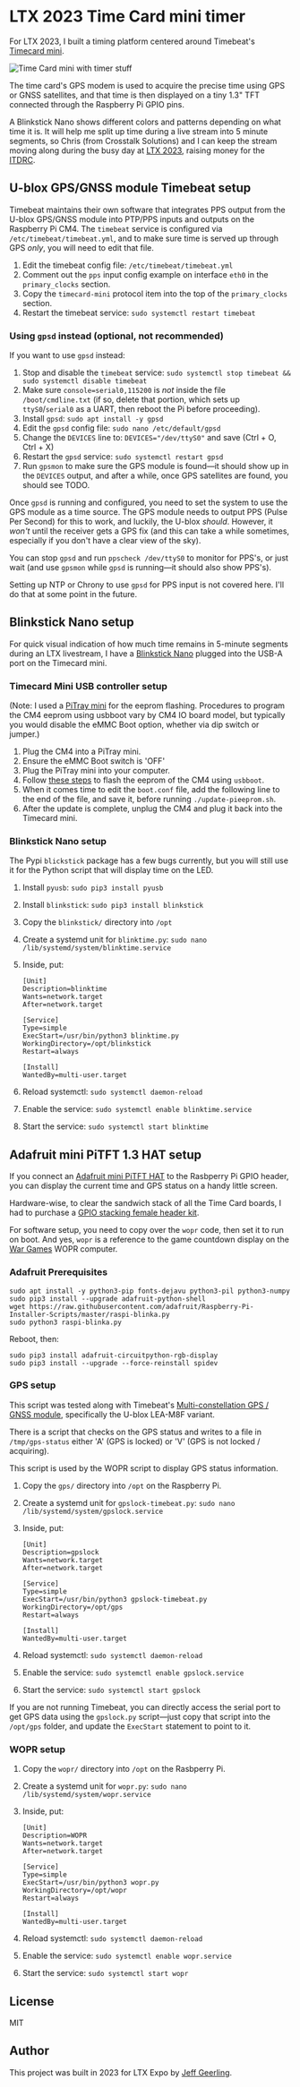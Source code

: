 # LTX 2023 Time Card mini timer

For LTX 2023, I built a timing platform centered around Timebeat's [Timecard mini](https://store.timebeat.app/products/ocp-tap-timecard-mini-complete-edition).

![Time Card mini with timer stuff](/images/time-card-mini-timer.jpg)

The time card's GPS modem is used to acquire the precise time using GPS or GNSS satellites, and that time is then displayed on a tiny 1.3" TFT connected through the Raspberry Pi GPIO pins.

A Blinkstick Nano shows different colors and patterns depending on what time it is. It will help me split up time during a live stream into 5 minute segments, so Chris (from Crosstalk Solutions) and I can keep the stream moving along during the busy day at [LTX 2023](https://www.ltxexpo.com), raising money for the [ITDRC](https://www.itdrc.org).

## U-blox GPS/GNSS module Timebeat setup

Timebeat maintains their own software that integrates PPS output from the U-blox GPS/GNSS module into PTP/PPS inputs and outputs on the Raspberry Pi CM4. The `timebeat` service is configured via `/etc/timebeat/timebeat.yml`, and to make sure time is served up through GPS _only_, you will need to edit that file.

  1. Edit the timebeat config file: `/etc/timebeat/timebeat.yml`
  1. Comment out the `pps` input config example on interface `eth0` in the `primary_clocks` section.
  1. Copy the `timecard-mini` protocol item into the top of the `primary_clocks` section.
  1. Restart the timebeat service: `sudo systemctl restart timebeat`

### Using `gpsd` instead (optional, not recommended)

If you want to use `gpsd` instead:

  1. Stop and disable the `timebeat` service: `sudo systemctl stop timebeat && sudo systemctl disable timebeat`
  1. Make sure `console=serial0,115200` is _not_ inside the file `/boot/cmdline.txt` (if so, delete that portion, which sets up `ttyS0`/`serial0` as a UART, then reboot the Pi before proceeding).
  1. Install `gpsd`: `sudo apt install -y gpsd`
  1. Edit the `gpsd` config file: `sudo nano /etc/default/gpsd`
  1. Change the `DEVICES` line to: `DEVICES="/dev/ttyS0"` and save (Ctrl + O, Ctrl + X)
  1. Restart the `gpsd` service: `sudo systemctl restart gpsd`
  1. Run `gpsmon` to make sure the GPS module is found—it should show up in the `DEVICES` output, and after a while, once GPS satellites are found, you should see TODO.

Once `gpsd` is running and configured, you need to set the system to use the GPS module as a time source. The GPS module needs to output PPS (Pulse Per Second) for this to work, and luckily, the U-blox _should_. However, it _won't_ until the receiver gets a GPS fix (and this can take a while sometimes, especially if you don't have a clear view of the sky).

You can stop `gpsd` and run `ppscheck /dev/ttyS0` to monitor for PPS's, or just wait (and use `gpsmon` while `gpsd` is running—it should also show PPS's).

Setting up NTP or Chrony to use `gpsd` for PPS input is not covered here. I'll do that at some point in the future.

## Blinkstick Nano setup

For quick visual indication of how much time remains in 5-minute segments during an LTX livestream, I have a [Blinkstick Nano](https://www.blinkstick.com/products/blinkstick-nano) plugged into the USB-A port on the Timecard mini.

### Timecard Mini USB controller setup

(Note: I used a [PiTray mini](https://sourcekit.cc/#/) for the eeprom flashing. Procedures to program the CM4 eeprom using usbboot vary by CM4 IO board model, but typically you would disable the eMMC Boot option, whether via dip switch or jumper.)

  1. Plug the CM4 into a PiTray mini.
  1. Ensure the eMMC Boot switch is 'OFF'
  1. Plug the PiTray mini into your computer.
  1. Follow [these steps](https://www.jeffgeerling.com/blog/2022/how-update-raspberry-pi-compute-module-4-bootloader-eeprom) to flash the eeprom of the CM4 using `usbboot`.
  1. When it comes time to edit the `boot.conf` file, add the following line to the end of the file, and save it, before running `./update-pieeprom.sh`.
  1. After the update is complete, unplug the CM4 and plug it back into the Timecard mini.

### Blinkstick Nano setup

The Pypi `blickstick` package has a few bugs currently, but you will still use it for the Python script that will display time on the LED.

  1. Install `pyusb`: `sudo pip3 install pyusb`
  1. Install `blinkstick`: `sudo pip3 install blinkstick`
  1. Copy the `blinkstick/` directory into `/opt`
  1. Create a systemd unit for `blinktime.py`: `sudo nano /lib/systemd/system/blinktime.service`
  3. Inside, put:

     ```
     [Unit]
     Description=blinktime
     Wants=network.target
     After=network.target
      
     [Service]
     Type=simple
     ExecStart=/usr/bin/python3 blinktime.py
     WorkingDirectory=/opt/blinkstick
     Restart=always
      
     [Install]
     WantedBy=multi-user.target
     ```

  4. Reload systemctl: `sudo systemctl daemon-reload`
  5. Enable the service: `sudo systemctl enable blinktime.service`
  6. Start the service: `sudo systemctl start blinktime`

## Adafruit mini PiTFT 1.3 HAT setup

If you connect an [Adafruit mini PiTFT HAT](https://www.adafruit.com/product/4484) to the Rasbperry Pi GPIO header, you can display the current time and GPS status on a handy little screen.

Hardware-wise, to clear the sandwich stack of all the Time Card boards, I had to purchase a [GPIO stacking female header kit](https://amzn.to/44YZ5VC).

For software setup, you need to copy over the `wopr` code, then set it to run on boot. And yes, `wopr` is a reference to the game countdown display on the [War Games](https://en.wikipedia.org/wiki/WarGames) WOPR computer.

### Adafruit Prerequisites

```
sudo apt install -y python3-pip fonts-dejavu python3-pil python3-numpy
sudo pip3 install --upgrade adafruit-python-shell
wget https://raw.githubusercontent.com/adafruit/Raspberry-Pi-Installer-Scripts/master/raspi-blinka.py
sudo python3 raspi-blinka.py
```

Reboot, then:

```
sudo pip3 install adafruit-circuitpython-rgb-display
sudo pip3 install --upgrade --force-reinstall spidev
```

### GPS setup

This script was tested along with Timebeat's [Multi-constellation GPS / GNSS module](https://store.timebeat.app/products/gnss-raspberry-pi-cm4-module?variant=42280855699627), specifically the U-blox LEA-M8F variant.

There is a script that checks on the GPS status and writes to a file in `/tmp/gps-status` either 'A' (GPS is locked) or 'V' (GPS is not locked / acquiring).

This script is used by the WOPR script to display GPS status information.

  1. Copy the `gps/` directory into `/opt` on the Raspberry Pi.
  1. Create a systemd unit for `gpslock-timebeat.py`: `sudo nano /lib/systemd/system/gpslock.service`
  3. Inside, put:

     ```
     [Unit]
     Description=gpslock
     Wants=network.target
     After=network.target
      
     [Service]
     Type=simple
     ExecStart=/usr/bin/python3 gpslock-timebeat.py
     WorkingDirectory=/opt/gps
     Restart=always
      
     [Install]
     WantedBy=multi-user.target
     ```

  4. Reload systemctl: `sudo systemctl daemon-reload`
  5. Enable the service: `sudo systemctl enable gpslock.service`
  6. Start the service: `sudo systemctl start gpslock`

If you are not running Timebeat, you can directly access the serial port to get GPS data using the `gpslock.py` script—just copy that script into the `/opt/gps` folder, and update the `ExecStart` statement to point to it.

### WOPR setup

  1. Copy the `wopr/` directory into `/opt` on the Rasbperry Pi.
  2. Create a systemd unit for `wopr.py`: `sudo nano /lib/systemd/system/wopr.service`
  3. Inside, put:

     ```
     [Unit]
     Description=WOPR
     Wants=network.target
     After=network.target
      
     [Service]
     Type=simple
     ExecStart=/usr/bin/python3 wopr.py
     WorkingDirectory=/opt/wopr
     Restart=always
      
     [Install]
     WantedBy=multi-user.target
     ```

  4. Reload systemctl: `sudo systemctl daemon-reload`
  5. Enable the service: `sudo systemctl enable wopr.service`
  6. Start the service: `sudo systemctl start wopr`

## License

MIT

## Author

This project was built in 2023 for LTX Expo by [Jeff Geerling](https://www.jeffgeerling.com).
